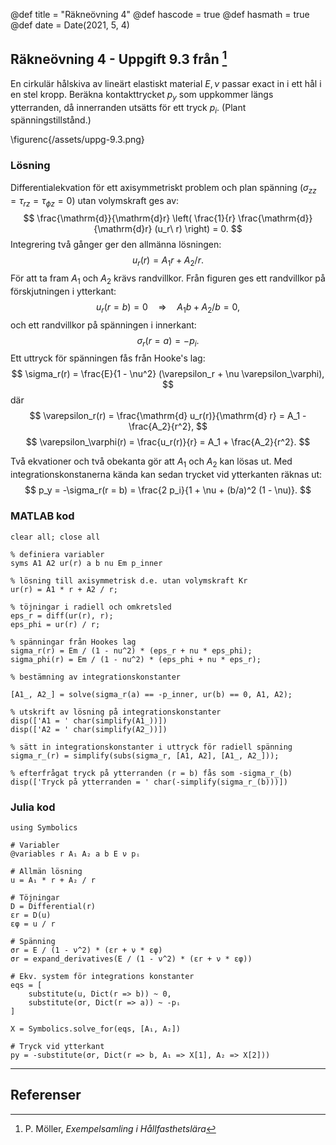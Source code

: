 @def title = "Räkneövning 4"
@def hascode = true
@def hasmath = true
@def date = Date(2021, 5, 4)

## Räkneövning 4 - Uppgift 9.3 från [^moller]

En cirkulär hålskiva av lineärt elastiskt material $E, \nu$ passar exact in i ett hål i
en stel kropp. Beräkna kontakttrycket $p_y$ som uppkommer längs ytterranden, då innerranden
utsätts för ett tryck $p_i$. (Plant spänningstillstånd.)

\figurenc{/assets/uppg-9.3.png}

### Lösning

Differentialekvation för ett axisymmetriskt problem och plan spänning ($\sigma_{zz} = \tau_{rz} = \tau_{\phi z} = 0$) utan volymskraft ges av:
$$
\frac{\mathrm{d}}{\mathrm{d}r} \left( \frac{1}{r} \frac{\mathrm{d}}{\mathrm{d}r} (u_r\ r) \right) = 0.
$$
Integrering två gånger ger den allmänna lösningen:
$$
u_r(r) = A_1 r + A_2/r.
$$
För att ta fram $A_1$ och $A_2$ krävs randvillkor. Från figuren ges ett randvillkor på förskjutningen i ytterkant:
$$
u_r(r = b) = 0 \quad \Rightarrow \quad A_1 b + A_2/b = 0,
$$
och ett randvillkor på spänningen i innerkant:
$$
\sigma_r(r=a) = -p_i.
$$
Ett uttryck för spänningen fås från Hooke's lag:
$$
\sigma_r(r) = \frac{E}{1 - \nu^2} (\varepsilon_r + \nu \varepsilon_\varphi),
$$
där
$$
\varepsilon_r(r) = \frac{\mathrm{d} u_r(r)}{\mathrm{d} r} = A_1 - \frac{A_2}{r^2},
$$
$$
\varepsilon_\varphi(r) = \frac{u_r(r)}{r} = A_1 + \frac{A_2}{r^2}.
$$

Två ekvationer och två obekanta gör att $A_1$ och $A_2$ kan lösas ut. Med integrationskonstanerna kända kan sedan trycket vid ytterkanten räknas ut:
$$
p_y = -\sigma_r(r = b) =  \frac{2 p_i}{1 + \nu + (b/a)^2 (1 - \nu)}.
$$

### MATLAB kod

```
clear all; close all

% definiera variabler
syms A1 A2 ur(r) a b nu Em p_inner 

% lösning till axisymmetrisk d.e. utan volymskraft Kr
ur(r) = A1 * r + A2 / r;

% töjningar i radiell och omkretsled
eps_r = diff(ur(r), r);
eps_phi = ur(r) / r;

% spänningar från Hookes lag
sigma_r(r) = Em / (1 - nu^2) * (eps_r + nu * eps_phi);
sigma_phi(r) = Em / (1 - nu^2) * (eps_phi + nu * eps_r);

% bestämning av integrationskonstanter

[A1_, A2_] = solve(sigma_r(a) == -p_inner, ur(b) == 0, A1, A2);

% utskrift av lösning på integrationskonstanter
disp(['A1 = ' char(simplify(A1_))])
disp(['A2 = ' char(simplify(A2_))])

% sätt in integrationskonstanter i uttryck för radiell spänning
sigma_r_(r) = simplify(subs(sigma_r, [A1, A2], [A1_, A2_]));

% efterfrågat tryck på ytterranden (r = b) fås som -sigma_r_(b)
disp(['Tryck på ytterranden = ' char(-simplify(sigma_r_(b)))])
```

### Julia kod

```julia:./task93
using Symbolics

# Variabler
@variables r A₁ A₂ a b E ν pᵢ

# Allmän lösning
u = A₁ * r + A₂ / r

# Töjningar
D = Differential(r)
εr = D(u)
εφ = u / r

# Spänning
σr = E / (1 - ν^2) * (εr + ν * εφ)
σr = expand_derivatives(E / (1 - ν^2) * (εr + ν * εφ))

# Ekv. system för integrations konstanter
eqs = [
    substitute(u, Dict(r => b)) ~ 0,
    substitute(σr, Dict(r => a)) ~ -pᵢ
]

X = Symbolics.solve_for(eqs, [A₁, A₂])

# Tryck vid ytterkant
py = -substitute(σr, Dict(r => b, A₁ => X[1], A₂ => X[2]))
```

---

## Referenser

[^moller]: P. Möller, *Exempelsamling i Hållfasthetslära*
[^extra]: *Extra övningsexempel i hållfasthetslära för TME061*

